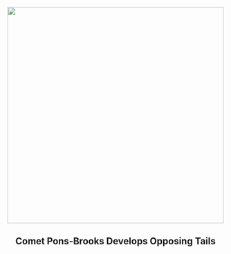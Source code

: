 
<p align="center"><img src="https://apod.nasa.gov/apod/image/2406/Comet12P_Ligustri_960.jpg" width="500" height="500"></p>
<h2 align="center"> Comet Pons-Brooks Develops Opposing Tails </h2>
